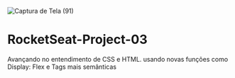 ![Captura de Tela (91)](https://user-images.githubusercontent.com/108637829/222998554-92760fe3-9d0c-4c2c-bfbf-2e95601738c3.png)
# RocketSeat-Project-03
Avançando no entendimento de CSS e HTML. usando novas funções como Display: Flex e Tags mais semânticas 
